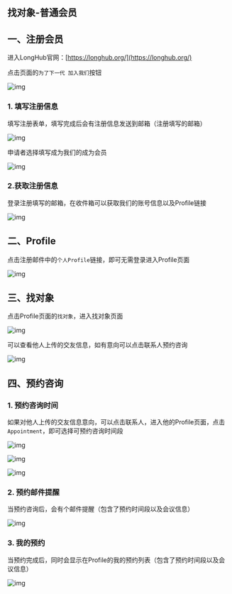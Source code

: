 ## 找对象-普通会员

## 一、注册会员

进入LongHub官网：[https://longhub.org/](https://longhub.org/)

点击页面的`为了下一代 加入我们`按钮

![img](../assets/0.png)

### 1. 填写注册信息

填写注册表单，填写完成后会有注册信息发送到邮箱（注册填写的邮箱）

![img](../assets/1.png)

申请者选择填写成为我们的成为会员

![img](../assets/23.png)

### 2.获取注册信息

登录注册填写的邮箱，在收件箱可以获取我们的账号信息以及Profile链接

![img](../assets/48.png)

## 二、Profile

点击注册邮件中的`个人Profile`链接，即可无需登录进入Profile页面

![img](../assets/49.png)

## 三、找对象

点击Profile页面的`找对象`，进入找对象页面

![img](../assets/90.png)

可以查看他人上传的交友信息，如有意向可以点击联系人预约咨询

![img](../assets/91.png)

## 四、预约咨询

### 1. 预约咨询时间

如果对他人上传的交友信息意向，可以点击联系人，进入他的Profile页面，点击`Appointment`，即可选择可预约咨询时间段

![img](../assets/92.png)

![img](../assets/93.png)

![img](../assets/94.png)

### 2. 预约邮件提醒

当预约咨询后，会有个邮件提醒（包含了预约时间段以及会议信息）

![img](../assets/95.png)

### 3. 我的预约

当预约完成后，同时会显示在Profile的我的预约列表（包含了预约时间段以及会议信息）

![img](../assets/96.png)

